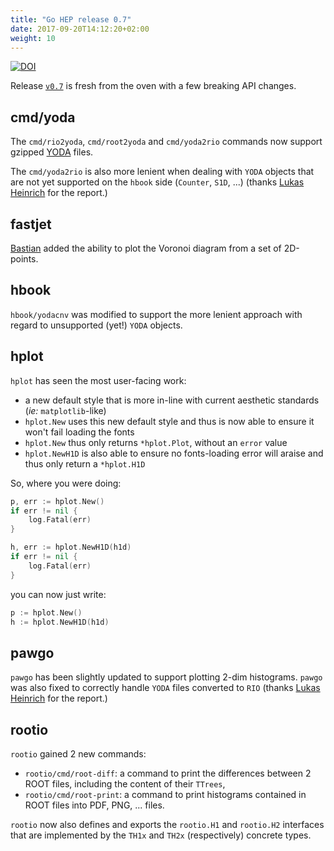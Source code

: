 ```yaml
---
title: "Go HEP release 0.7"
date: 2017-09-20T14:12:20+02:00
weight: 10
---
```


[![DOI](https://zenodo.org/badge/DOI/10.5281/zenodo.897927.svg)](https://doi.org/10.5281/zenodo.897927)

Release [`v0.7`](https://github.com/go-hep/hep/tree/v0.7) is fresh from the oven with a few breaking API changes.

## cmd/yoda

The `cmd/rio2yoda`, `cmd/root2yoda` and `cmd/yoda2rio` commands now support gzipped [YODA](https://yoda.hepforge.org) files.

The `cmd/yoda2rio` is also more lenient when dealing with `YODA` objects that are not yet supported on the `hbook` side (`Counter`, `S1D`, ...) (thanks [Lukas Heinrich](https://github.com/lukasheinrich) for the report.)

## fastjet

[Bastian](https://github.com/Bastiantheone) added the ability to plot the Voronoi diagram from a set of 2D-points.

## hbook

`hbook/yodacnv` was modified to support the more lenient approach with regard to unsupported (yet!) `YODA` objects.

## hplot

`hplot` has seen the most user-facing work:

- a new default style that is more in-line with current aesthetic standards (_ie:_ `matplotlib`-like)
- `hplot.New` uses this new default style and thus is now able to ensure it won't fail loading the fonts
- `hplot.New` thus only returns `*hplot.Plot`, without an `error` value
- `hplot.NewH1D` is also able to ensure no fonts-loading error will araise and thus only return a `*hplot.H1D`

So, where you were doing:

```go
p, err := hplot.New()
if err != nil {
	log.Fatal(err)
}

h, err := hplot.NewH1D(h1d)
if err != nil {
	log.Fatal(err)
}
```

you can now just write:

```go
p := hplot.New()
h := hplot.NewH1D(h1d)
```

## pawgo

`pawgo` has been slightly updated to support plotting 2-dim histograms.
`pawgo` was also fixed to correctly handle `YODA` files converted to `RIO` (thanks [Lukas Heinrich](https://github.com/lukasheinrich) for the report.)


## rootio

`rootio` gained 2 new commands:

- `rootio/cmd/root-diff`: a command to print the differences between 2 ROOT files, including the content of their `TTrees`,
- `rootio/cmd/root-print`: a command to print histograms contained in ROOT files into PDF, PNG, ... files.

`rootio` now also defines and exports the `rootio.H1` and `rootio.H2` interfaces that are implemented by the `TH1x` and `TH2x` (respectively) concrete types.

